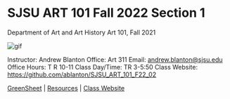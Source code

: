 **SJSU ART 101 Fall 2022 Section 1**
======================
Department of Art and Art History
Art 101, Fall 2021

![gif](https://i.imgur.com/pS5lIDd.gif)

Instructor: Andrew Blanton
Office: Art 311
Email: andrew.blanton@sjsu.edu
Office Hours: T R 10-11
Class Day/Time: TR 3-5:50
Class Website: https://github.com/ablanton/SJSU_ART_101_F22_02

[GreenSheet](https://github.com/ablanton/SJSU_Art_101_F22_02/blob/master/GREENSHEET.md)
| [Resources](https://github.com/ablanton/SJSU_Art_101_F22_02/blob/master/RESOURCES.md)
| [Class Website](https://github.com/ablanton/SJSU_Art_101_F22_02)
